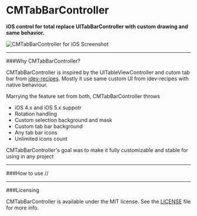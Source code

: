 # CMTabBarController

**iOS control for total replace UITabBarController with custom drawing and same behavior.**

![CMTabBarController for iOS Screenshot](http://github.com/mureev/CMTabBarController/raw/master/Demo/Screenshots/Screenshot.png)

---
###Why CMTabBarController?

CMTabBarController is inspired by the UITableViewController and cutom tab bar from <a href="https://github.com/boctor/idev-recipes">idev-recipes</a>.
Mostly it use same custom UI from idev-recipes with native behaviour.

Marrying the feature set from both, CMTabBarController throws 

* iOS 4.x and iOS 5.x suppotr
* Rotation handling
* Custom selection background and mask
* Custom tab bar background
* Any tab bar icons
* Unlimited icons count

CMTabBarController's goal was to make it fully customizable and stable for using in any project

---
###How to use
//

---
###Licensing

CMTabBarController is available under the MIT license. See the <a href="http://github.com/mureev/CMTabBarController/LICENSE">LICENSE</a> file for more info.